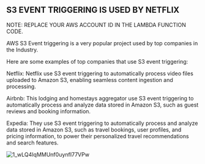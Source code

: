 ## S3 EVENT TRIGGERING IS USED BY NETFLIX
NOTE: REPLACE YOUR AWS ACCOUNT ID IN THE LAMBDA FUNCTION CODE.

AWS S3 Event triggering is a very popular project used by top companies in the Industry.

Here are some examples of top companies that use S3 event triggering:

Netflix: Netflix use S3 event triggering to automatically process video files uploaded to Amazon S3, enabling seamless content ingestion and processing.

Airbnb: This lodging and homestays aggregator use S3 event triggering to automatically process and analyze data stored in Amazon S3, such as guest reviews and booking information.

Expedia: They use S3 event triggering to automatically process and analyze data stored in Amazon S3, such as travel bookings, user profiles, and pricing information, to power their personalized travel recommendations and search features.


![1_wLQ4IqMMUnf0uynfI77VPw](https://github.com/user-attachments/assets/acf98a07-dda3-4cd3-a5a2-761d3fed942e)


